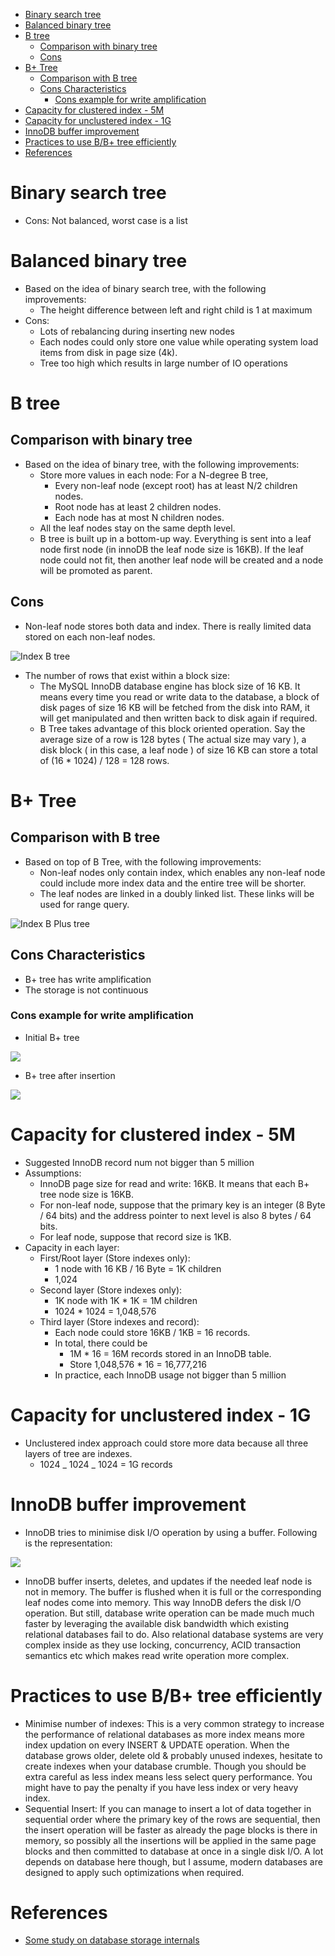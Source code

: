 - [Binary search tree](#binary-search-tree)
- [Balanced binary  tree](#balanced-binary--tree)
- [B tree](#b-tree)
  - [Comparison with binary tree](#comparison-with-binary-tree)
  - [Cons](#cons)
- [B+ Tree](#b-tree-1)
  - [Comparison with B tree](#comparison-with-b-tree)
  - [Cons Characteristics](#cons-characteristics)
    - [Cons example for write amplification](#cons-example-for-write-amplification)
- [Capacity for clustered index - 5M](#capacity-for-clustered-index---5m)
- [Capacity for unclustered index - 1G](#capacity-for-unclustered-index---1g)
- [InnoDB buffer improvement](#innodb-buffer-improvement)
- [Practices to use B/B+ tree efficiently](#practices-to-use-bb-tree-efficiently)
- [References](#references)


# Binary search tree

* Cons: Not balanced, worst case is a list

# Balanced binary  tree

* Based on the idea of binary search tree, with the following improvements:
  * The height difference between left and right child is 1 at maximum
* Cons:
  * Lots of rebalancing during inserting new nodes
  * Each nodes could only store one value while operating system load items from disk in page size (4k).
  * Tree too high which results in large number of IO operations

# B tree
## Comparison with binary tree
* Based on the idea of binary tree, with the following improvements:
  * Store more values in each node: For a N-degree B tree, 
    * Every non-leaf node (except root) has at least N/2 children nodes.
    * Root node has at least 2 children nodes.
    * Each node has at most N children nodes. 
  * All the leaf nodes stay on the same depth level.
  * B tree is built up in a bottom-up way. Everything is sent into a leaf node first node (in innoDB the leaf node size is 16KB). If the leaf node could not fit, then another leaf node will be created and a node will be promoted as parent. 

## Cons
* Non-leaf node stores both data and index. There is really limited data stored on each non-leaf nodes. 

![Index B tree](../.gitbook/assets/mysql_index_btree.png)

* The number of rows that exist within a block size:
  * The MySQL InnoDB database engine has block size of 16 KB. It means every time you read or write data to the database, a block of disk pages of size 16 KB will be fetched from the disk into RAM, it will get manipulated and then written back to disk again if required. 
  * B Tree takes advantage of this block oriented operation. Say the average size of a row is 128 bytes ( The actual size may vary ), a disk block ( in this case, a leaf node ) of size 16 KB can store a total of (16 * 1024) / 128 = 128 rows.


# B+ Tree
## Comparison with B tree
* Based on top of B Tree, with the following improvements:
  * Non-leaf nodes only contain index, which enables any non-leaf node  could include more index data and the entire tree will be shorter. 
  * The leaf nodes are linked in a doubly linked list. These links will be used for range query. 

![Index B Plus tree](../.gitbook/assets/mysql_index_bPlusTree.png)

## Cons Characteristics
* B+ tree has write amplification
* The storage is not continuous

### Cons example for write amplification
* Initial B+ tree

![](../.gitbook/assets/relationalDb_distributed_internals_BtreeConjecture.png)

* B+ tree after insertion

![](../.gitbook/assets/relationalDb_distributed_internals_BtreeConjecture2.png)

# Capacity for clustered index - 5M

* Suggested InnoDB record num not bigger than 5 million
* Assumptions: 
  * InnoDB page size for read and write: 16KB. It means that each B+ tree node size is 16KB. 
  * For non-leaf node, suppose that the primary key is an integer (8 Byte / 64 bits) and the address pointer to next level is also 8 bytes / 64 bits. 
  * For leaf node, suppose that record size is 1KB. 
* Capacity in each layer:
  * First/Root layer (Store indexes only): 
    * 1 node with 16 KB / 16 Byte = 1K children
    * 1,024 
  * Second layer (Store indexes only): 
    * 1K node with 1K \* 1K = 1M children 
    * 1024 \* 1024 = 1,048,576
  * Third layer (Store indexes and record): 
    * Each node could store 16KB / 1KB = 16 records. 
    * In total, there could be
      * 1M \* 16 = 16M records stored in an InnoDB table. 
      * Store 1,048,576 \* 16 =  16,777,216
    * In practice, each InnoDB usage not bigger than 5 million

# Capacity for unclustered index - 1G

* Unclustered index approach could store more data because all three layers of tree are indexes. 
  * 1024 _ 1024 _ 1024 = 1G records

# InnoDB buffer improvement
*  InnoDB tries to minimise disk I/O operation by using a buffer. Following is the representation:

![](../.gitbook/assets/mysql_datastructure_innodb_buffer.png)

* InnoDB buffer inserts, deletes, and updates if the needed leaf node is not in memory. The buffer is flushed when it is full or the corresponding leaf nodes come into memory. This way InnoDB defers the disk I/O operation. But still, database write operation can be made much much faster by leveraging the available disk bandwidth which existing relational databases fail to do. Also relational database systems are very complex inside as they use locking, concurrency, ACID transaction semantics etc which makes read write operation more complex.

# Practices to use B/B+ tree efficiently
* Minimise number of indexes: This is a very common strategy to increase the performance of relational databases as more index means more index updation on every INSERT & UPDATE operation. When the database grows older, delete old & probably unused indexes, hesitate to create indexes when your database crumble. Though you should be extra careful as less index means less select query performance. You might have to pay the penalty if you have less index or very heavy index.
* Sequential Insert: If you can manage to insert a lot of data together in sequential order where the primary key of the rows are sequential, then the insert operation will be faster as already the page blocks is there in memory, so possibly all the insertions will be applied in the same page blocks and then committed to database at once in a single disk I/O. A lot depends on database here though, but I assume, modern databases are designed to apply such optimizations when required.

# References

* [Some study on database storage internals](https://kousiknath.medium.com/data-structures-database-storage-internals-1f5ed3619d43)
